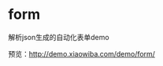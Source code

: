 # form
<p>解析json生成的自动化表单demo</p>
<p>预览：<a href='http://demo.xiaowiba.com/demo/form/'>http://demo.xiaowiba.com/demo/form/</a></p>
<img src="http://tva1.sinaimg.cn/large/007X8olVly1g8fb5hbrqej308c08c742.jpg" alt="" />
